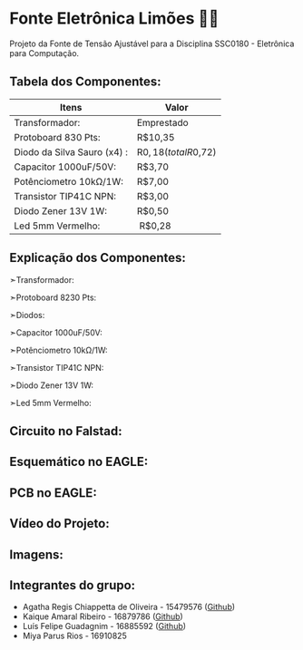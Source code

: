 # Fonte Eletrônica Limões 🍋🍋
Projeto da Fonte de Tensão Ajustável para a Disciplina SSC0180 - Eletrônica para Computação.

## Tabela dos Componentes:
| Itens      |  Valor   |
|------------|----------|
| Transformador: |    Emprestado  |
| Protoboard 830 Pts: | R$10,35 |
| Diodo da Silva Sauro (x4) : | R$0,18 (total R$0,72) |
| Capacitor 1000uF/50V: | R$3,70 |
| Potênciometro 10kΩ/1W: | R$7,00 |
| Transistor TIP41C NPN: | R$3,00 |
| Diodo Zener 13V 1W: | R$0,50 |
| Led 5mm Vermelho: | R$0,28 |

## Explicação dos Componentes:
➣Transformador:

➣Protoboard 8230 Pts:

➣Diodos:

➣Capacitor 1000uF/50V:

➣Potênciometro 10kΩ/1W:

➣Transistor TIP41C NPN:

➣Diodo Zener 13V 1W:

➣Led 5mm Vermelho:
## Circuito no Falstad:

## Esquemático no EAGLE:

## PCB no EAGLE:

## Vídeo do Projeto:

## Imagens:

## Integrantes do grupo:
- Agatha Regis Chiappetta de Oliveira - 15479576 ([Github](https://github.com/agathaicmc))
- Kaique Amaral Ribeiro - 16879786 ([Github](https://github.com/Kaique-Amaral))
- Luís Felipe Guadagnim - 16885592 ([Github](https://github.com/luisguada))
- Miya Parus Rios - 16910825

